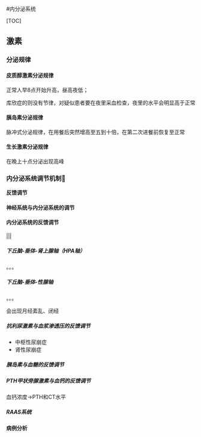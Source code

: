#内分泌系统

[TOC]

## 激素

### 分泌规律

#### 皮质醇激素分泌规律

正常人早8点开始升高，昼高夜低；

库欣症的则没有节律，对疑似患者要在夜里采血检查，夜里的水平会明显高于正常

#### 胰岛素分泌规律

脉冲式分泌规律，在用餐后突然增高至五到十倍，在第二次进餐前恢复至正常

#### 生长激素分泌规律

在晚上十点分泌出现高峰

### 内分泌系统调节机制🌟

**反馈调节**

#### 神经系统与内分泌系统的调节

#### 内分泌系统的反馈调节

|||

##### 下丘脑-垂体-肾上腺轴（HPA轴）

。。。

##### 下丘脑-垂体-性腺轴

。。。

会出现月经紊乱、闭经



##### 抗利尿激素与血浆渗透压的反馈调节

- 中枢性尿崩症
- 肾性尿崩症



##### 胰岛素与血糖的反馈调节

##### PTH甲状旁腺激素与血钙的反馈调节

血钙浓度->PTH和CT水平

##### RAAS系统



#### 病例分析

